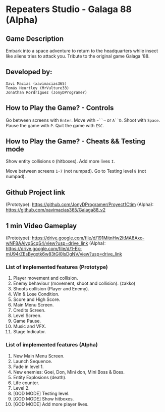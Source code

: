 
# Repeaters Studio - Galaga 88 (Alpha)

## Game Description
Embark into a space adventure to return to the headquarters while insect like aliens tries to attack you.
Tribute to the original game Galaga '88.

## Developed by:
	Xavi Macias (xavimacias365)
    Tomás Heurtley (MrVulture33)
    Jonathan Rordríguez (JonyDProgramer)

## How to Play the Game? - Controls
Go between screens with `Enter`.
Move with `←``→` or `A``D`.
Shoot with `Space`.
Pause the game with `P`.
Quit the game with `ESC`.

## How to Play the Game? - Cheats && Testing mode
Show entity collisions `O` (hitboxes).
Add more lives `I`.

Move between screens `1-7` (not numpad).
Go to Testing level `8` (not numpad).

## Github Project link
(Prototype): https://github.com/JonyDProgramer/Proyect1Ctim
(Alpha): https://github.com/xavimacias365/Galaga88_v2

## 1 min Video Gameplay
(Prototype): https://drive.google.com/file/d/191MitnHw2ltMA8Axo-wNF8AAjvqScqS4/view?usp=drive_link
(Alpha): https://drive.google.com/file/d/1-Ek-mU94rZEsBygxtk6w83tGl0IsDgNV/view?usp=drive_link

### List of implemented features (Prototype)
1. Player movement and collision.
2. Enemy behaviour (movement, shoot and collision). (zakko)
3. Shoots collision (Player and Enemy).
4. Win & Lose Condition.
5. Score and High Score.
6. Main Menu Screen.
7. Credits Screen.
8. Level Screen.
9. Game Pause.
10. Music and VFX.
11. Stage Indicator.

### List of implemented features (Alpha)
1. New Main Menu Screen.
2. Launch Sequence.
3. Fade in level 1.
4. New enemies: Goei, Don, Mini don, Mini Boss & Boss.
5. Entity Explosions (death).
6. Life counter.
7. Level 2.
8. [GOD MODE] Testing level. 
9. [GOD MODE] Show hitboxes.
10. [GOD MODE] Add more player lives.
